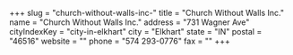 +++
slug = "church-without-walls-inc-"
title = "Church Without Walls Inc."
name = "Church Without Walls Inc."
address = "731 Wagner Ave"
cityIndexKey = "city-in-elkhart"
city = "Elkhart"
state = "IN"
postal = "46516"
website = ""
phone = "574 293-0776"
fax = ""
+++
